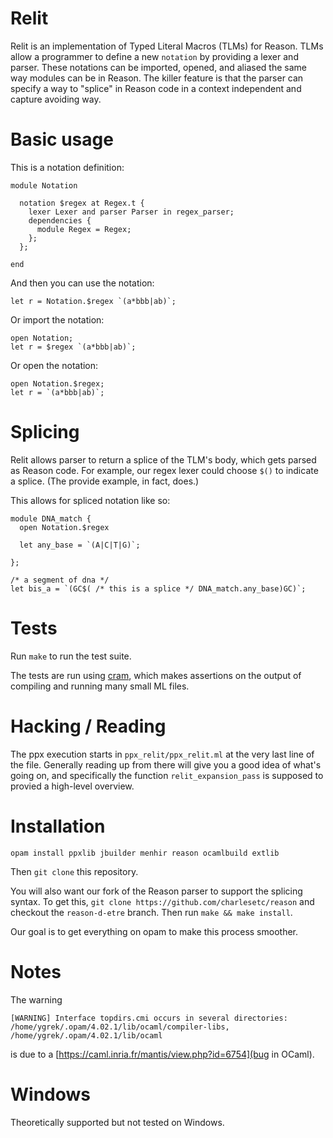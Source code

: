 # Relit

Relit is an implementation of Typed Literal Macros (TLMs) for Reason.
TLMs allow a programmer to define a new `notation` by providing a lexer
and parser. These notations can be imported, opened, and aliased the same
way modules can be in Reason. The killer feature is that the parser
can specify a way to "splice" in Reason code in a context independent
and capture avoiding way.

# Basic usage


This is a notation definition:
```
module Notation 

  notation $regex at Regex.t {
    lexer Lexer and parser Parser in regex_parser;
    dependencies {
      module Regex = Regex;
    };
  };

end
```

And then you can use the notation:
```
let r = Notation.$regex `(a*bbb|ab)`;
```

Or import the notation:
```
open Notation;
let r = $regex `(a*bbb|ab)`;
```

Or open the notation:
```
open Notation.$regex;
let r = `(a*bbb|ab)`;
```

# Splicing

Relit allows parser to return a splice of the TLM's body, which gets parsed
as Reason code. For example, our regex lexer could choose `$()` to indicate a splice.
(The provide example, in fact, does.)

This allows for spliced notation like so:

```
module DNA_match {
  open Notation.$regex

  let any_base = `(A|C|T|G)`;

};

/* a segment of dna */
let bis_a = `(GC$( /* this is a splice */ DNA_match.any_base)GC)`;
```

# Tests

Run `make` to run the test suite.

The tests are run using [cram](https://bitheap.org/cram/), which makes
assertions on the output of compiling and running many small ML files.

# Hacking / Reading

The ppx execution starts in `ppx_relit/ppx_relit.ml` at the very last line
of the file. Generally reading up from there will give you a good idea
of what's going on, and specifically the function `relit_expansion_pass`
is supposed to provied a high-level overview.

# Installation

```opam install ppxlib jbuilder menhir reason ocamlbuild extlib```

Then `git clone` this repository.

You will also want our fork of the Reason parser to support the
splicing syntax. To get this, `git clone https://github.com/charlesetc/reason`
and checkout the `reason-d-etre` branch. Then run `make && make install`.

Our goal is to get everything on opam to make this process smoother.

# Notes
The warning 

```[WARNING] Interface topdirs.cmi occurs in several directories: /home/ygrek/.opam/4.02.1/lib/ocaml/compiler-libs, /home/ygrek/.opam/4.02.1/lib/ocaml```

is due to a [https://caml.inria.fr/mantis/view.php?id=6754](bug in OCaml).

# Windows

Theoretically supported but not tested on Windows.
